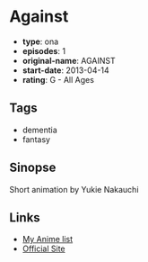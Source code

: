 # Against

-   **type**: ona
-   **episodes**: 1
-   **original-name**: AGAINST
-   **start-date**: 2013-04-14
-   **rating**: G - All Ages

## Tags

-   dementia
-   fantasy

## Sinopse

Short animation by Yukie Nakauchi

## Links

-   [My Anime list](https://myanimelist.net/anime/34887/Against)
-   [Official Site](https://www.youtube.com/watch?v=Dt0bGXgnR90)
